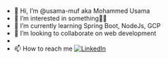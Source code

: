 - 👋 Hi, I’m @usama-muf aka Mohammed Usama
- 👀 I’m interested in something🤷‍♂️
- 🌱 I’m currently learning Spring Boot, NodeJs, GCP
- 💞️ I’m looking to collaborate on web development 
- 
- 📫 How to reach me [![LinkedIn](https://usama-muf.github.io/All%20Icons/icons8-linkedin-circled.svg)](https://www.linkedin.com/in/mohammed-usama-944bba134)


<!---
usama-muf/usama-muf is a ✨ special ✨ repository because its `README.md` (this file) appears on your GitHub profile.
You can click the Preview link to take a look at your changes.
--->
